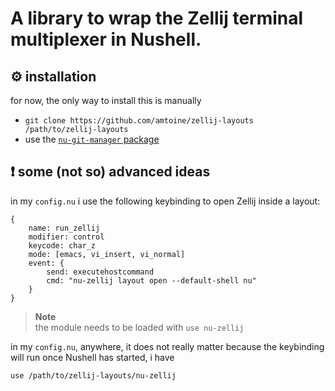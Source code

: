 # A library to wrap the Zellij terminal multiplexer in Nushell.

## :gear: installation
for now, the only way to install this is manually
- `git clone https://github.com/amtoine/zellij-layouts /path/to/zellij-layouts`
- use the [`nu-git-manager` package](https://github.com/amtoine/nu-git-manager)

## :exclamation: some (not so) advanced ideas

in my `config.nu` i use the following keybinding to open Zellij inside a layout:
```nu
{
    name: run_zellij
    modifier: control
    keycode: char_z
    mode: [emacs, vi_insert, vi_normal]
    event: {
        send: executehostcommand
        cmd: "nu-zellij layout open --default-shell nu"
    }
}
```

> **Note**  
> the module needs to be loaded with `use nu-zellij`

in my `config.nu`, anywhere, it does not really matter because the keybinding will run
once Nushell has started, i have
```nu
use /path/to/zellij-layouts/nu-zellij
```
